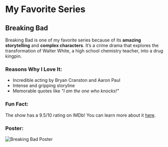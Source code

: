 # My Favorite Series

## Breaking Bad

Breaking Bad is one of my favorite series because of its **amazing storytelling** and **complex characters**. It’s a crime drama that explores the transformation of Walter White, a high school chemistry teacher, into a drug kingpin.

### Reasons Why I Love It:
- Incredible acting by Bryan Cranston and Aaron Paul
- Intense and gripping storyline
- Memorable quotes like _"I am the one who knocks!"_

### Fun Fact:
The show has a 9.5/10 rating on IMDb! You can learn more about it [here](https://www.imdb.com/title/tt0903747/).

### Poster:
![Breaking Bad Poster](https://upload.wikimedia.org/wikipedia/en/6/61/Breaking_Bad_title_card.png)
